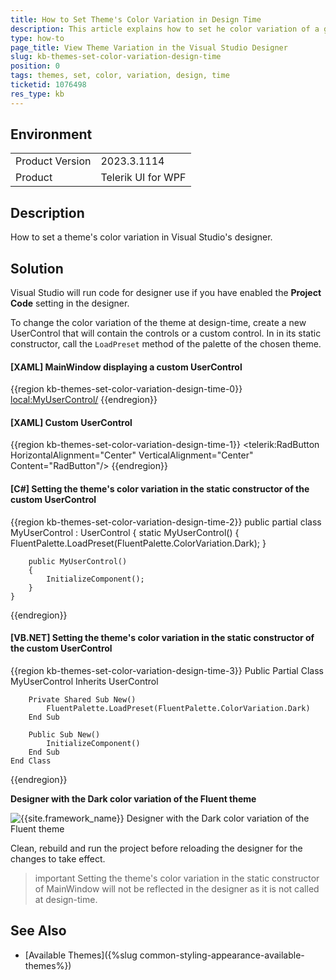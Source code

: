 ```yaml
---
title: How to Set Theme's Color Variation in Design Time
description: This article explains how to set he color variation of a given theme so that it is visible in the Visual Studio designer.
type: how-to
page_title: View Theme Variation in the Visual Studio Designer
slug: kb-themes-set-color-variation-design-time
position: 0
tags: themes, set, color, variation, design, time
ticketid: 1076498
res_type: kb
---
```


## Environment
<table>
	<tbody>
		<tr>
			<td>Product Version</td>
			<td>2023.3.1114</td>
		</tr>
		<tr>
			<td>Product</td>
			<td>Telerik UI for WPF</td>
		</tr>
	</tbody>
</table>

## Description

How to set a theme's color variation in Visual Studio's designer.

## Solution

Visual Studio will run code for designer use if you have enabled the __Project Code__ setting in the designer. 

To change the color variation of the theme at design-time, create a new UserControl that will contain the controls or a custom control. In in its static constructor, call the `LoadPreset` method of the palette of the chosen theme.

#### __[XAML] MainWindow displaying a custom UserControl__
{{region kb-themes-set-color-variation-design-time-0}}
	<Window x:Class="MyApplication.MainWindow"
	        xmlns="http://schemas.microsoft.com/winfx/2006/xaml/presentation"
	        xmlns:x="http://schemas.microsoft.com/winfx/2006/xaml"
	        xmlns:d="http://schemas.microsoft.com/expression/blend/2008"
	        xmlns:mc="http://schemas.openxmlformats.org/markup-compatibility/2006"
	        xmlns:local="clr-namespace:DesignTimeThemeVariationTest"
	        mc:Ignorable="d"
	        Title="MainWindow" Height="450" Width="800">
	    <Grid Background="Black">
	        <local:MyUserControl/>
	    </Grid>
	</Window>
{{endregion}}

#### __[XAML] Custom UserControl__
{{region kb-themes-set-color-variation-design-time-1}}
	<UserControl x:Class="MyApplication.MyUserControl"
	             xmlns="http://schemas.microsoft.com/winfx/2006/xaml/presentation"
	             xmlns:x="http://schemas.microsoft.com/winfx/2006/xaml"
	             xmlns:mc="http://schemas.openxmlformats.org/markup-compatibility/2006" 
	             xmlns:d="http://schemas.microsoft.com/expression/blend/2008" 
	             xmlns:local="clr-namespace:DesignTimeThemeVariationTest" xmlns:telerik="http://schemas.telerik.com/2008/xaml/presentation"
	             mc:Ignorable="d" 
	             d:DesignHeight="450" d:DesignWidth="800">
	    <Grid>
	        <telerik:RadButton HorizontalAlignment="Center" VerticalAlignment="Center" 	Content="RadButton"/>
	    </Grid>
	</UserControl>
{{endregion}}

#### __[C#] Setting the theme's color variation in the static constructor of the custom UserControl__
{{region kb-themes-set-color-variation-design-time-2}}
	public partial class MyUserControl : UserControl
	{
	    static MyUserControl()
	    {
	        FluentPalette.LoadPreset(FluentPalette.ColorVariation.Dark);
	    }

	    public MyUserControl()
	    {
	        InitializeComponent();
	    }
	}
{{endregion}}

#### __[VB.NET] Setting the theme's color variation in the static constructor of the custom UserControl__
{{region kb-themes-set-color-variation-design-time-3}}
	Public Partial Class MyUserControl
	    Inherits UserControl

	    Private Shared Sub New()
	        FluentPalette.LoadPreset(FluentPalette.ColorVariation.Dark)
	    End Sub

	    Public Sub New()
	        InitializeComponent()
	    End Sub
	End Class
{{endregion}}

__Designer with the Dark color variation of the Fluent theme__

![{{site.framework_name}} Designer with the Dark color variation of the Fluent theme](images/kb-themes-set-color-variation-design-time-0.png )

Clean, rebuild and run the project before reloading the designer for the changes to take effect.

>important Setting the theme's color variation in the static constructor of MainWindow will not be reflected in the designer as it is not called at design-time.

## See Also
* [Available Themes]({%slug common-styling-appearance-available-themes%})

